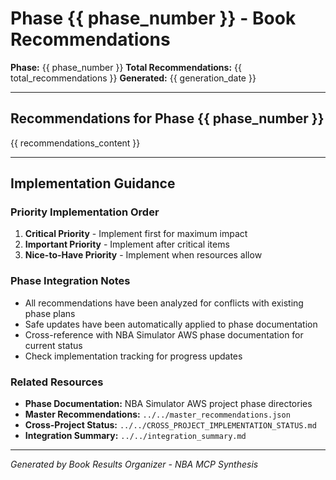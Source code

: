 # Phase {{ phase_number }} - Book Recommendations

**Phase:** {{ phase_number }}
**Total Recommendations:** {{ total_recommendations }}
**Generated:** {{ generation_date }}

---

## Recommendations for Phase {{ phase_number }}

{{ recommendations_content }}

---

## Implementation Guidance

### Priority Implementation Order

1. **Critical Priority** - Implement first for maximum impact
2. **Important Priority** - Implement after critical items
3. **Nice-to-Have Priority** - Implement when resources allow

### Phase Integration Notes

- All recommendations have been analyzed for conflicts with existing phase plans
- Safe updates have been automatically applied to phase documentation
- Cross-reference with NBA Simulator AWS phase documentation for current status
- Check implementation tracking for progress updates

### Related Resources

- **Phase Documentation:** NBA Simulator AWS project phase directories
- **Master Recommendations:** `../../master_recommendations.json`
- **Cross-Project Status:** `../../CROSS_PROJECT_IMPLEMENTATION_STATUS.md`
- **Integration Summary:** `../../integration_summary.md`

---

*Generated by Book Results Organizer - NBA MCP Synthesis*




